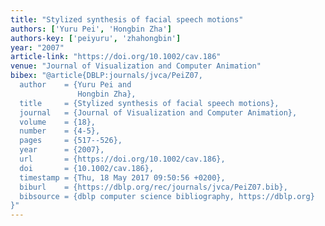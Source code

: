 ```yaml
---
title: "Stylized synthesis of facial speech motions"
authors: ['Yuru Pei', 'Hongbin Zha']
authors-key: ['peiyuru', 'zhahongbin']
year: "2007"
article-link: "https://doi.org/10.1002/cav.186"
venue: "Journal of Visualization and Computer Animation"
bibex: "@article{DBLP:journals/jvca/PeiZ07,
  author    = {Yuru Pei and
               Hongbin Zha},
  title     = {Stylized synthesis of facial speech motions},
  journal   = {Journal of Visualization and Computer Animation},
  volume    = {18},
  number    = {4-5},
  pages     = {517--526},
  year      = {2007},
  url       = {https://doi.org/10.1002/cav.186},
  doi       = {10.1002/cav.186},
  timestamp = {Thu, 18 May 2017 09:50:56 +0200},
  biburl    = {https://dblp.org/rec/journals/jvca/PeiZ07.bib},
  bibsource = {dblp computer science bibliography, https://dblp.org}
}"
---
```

